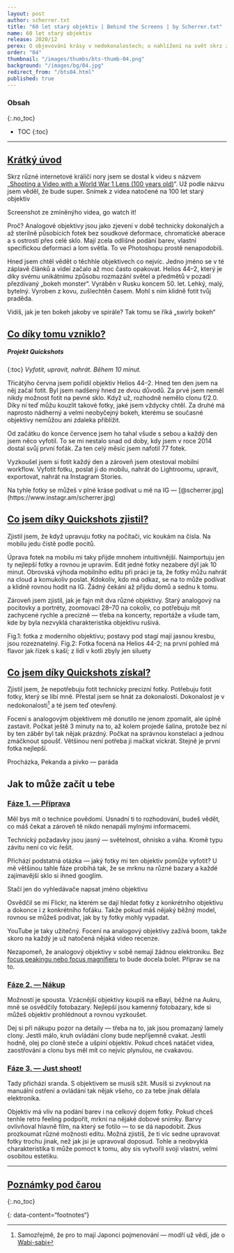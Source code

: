 ```yaml
---
layout: post
author: scherrer.txt
title: "60 let starý objektiv | Behind the Screens | by Scherrer.txt"
name: 60 let starý objektiv
release: 2020/12
perex: O objevování krásy v nedokonalostech; o nahlížení na svět skrz zaprášený starý sklo
order: "04"
thumbnail: "/images/thumbs/bts-thumb-04.png"
background: "/images/bg/04.jpg"
redirect_from: "/bts04.html"
published: true
---
```


### Obsah
{:.no_toc}

* TOC
{:toc}

---

## [Krátký úvod](#obsah)
Skrz různé internetové králičí nory jsem se dostal k videu s názvem „[Shooting a Video with a World War 1 Lens (100 years old)](https://www.youtube.com/watch?v=NL2aGz8Jv48)“. Už podle názvu jsem věděl, že bude super.
Snímek z videa natočené na 100 let starý objektiv

<div class="gallery-container">
  <div class="gallery-single" style="background-image: url('/images/bts-04-01.png');" data-full="/images/bts-04-01.png"></div>
  <div class="gallery-description">Screenshot ze zmíněnýho videa, go watch it!</div>
</div>

Proč? Analogové objektivy jsou jako zjevení v době technicky dokonalých a až sterilně působících fotek bez soudkové deformace, chromatické aberace a s ostrostí přes celé sklo. Mají zcela odlišné podání barev, vlastní specifickou deformaci a lom světla. To ve Photoshopu prostě nenapodobíš.

Hned jsem chtěl vědět o těchhle objektivech co nejvíc. Jedno jméno se v té záplavě článků a videí začalo až moc často opakovat. Helios 44–2, který je díky svému unikátnímu způsobu rozmazání světel a předmětů v pozadí přezdívaný „bokeh monster“. Vyráběn v Rusku koncem 50. let. Lehký, malý, bytelný. Vyroben z kovu, zušlechtěn časem. Mohl s ním klidně fotit tvůj praděda.

<div class="gallery-container">
  <div class="gallery-single" style="background-image: url('/images/bts-04-02.jpg');" data-full="/images/bts-04-02.jpg"></div>
  <div class="gallery-single" style="background-image: url('/images/bts-04-03.jpg');" data-full="/images/bts-04-03.jpg"></div>
  <div class="gallery-single" style="background-image: url('/images/bts-04-04.jpg');" data-full="/images/bts-04-04.jpg"></div>
  <div class="gallery-description">Vidíš, jak je ten bokeh jakoby ve spirále? Tak tomu se říká „swirly bokeh“</div>
</div>

## [Co díky tomu vzniklo?](#obsah)
##### Projekt Quickshots
{:toc}
_Vyfotit, upravit, nahrát. Během 10 minut._

Třicátýho června jsem pořídil objektiv Helios 44–2. Hned ten den jsem na něj začal fotit. Byl jsem nadšený hned ze dvou důvodů. Za prvé jsem neměl nikdy možnost fotit na pevné sklo. Když už, rozhodně nemělo clonu f/2.0. Díky ní teď můžu kouzlit takové fotky, jaké jsem vždycky chtěl. Za druhé má naprosto nádherný a velmi neobyčejný bokeh, kterému se současné objektivy nemůžou ani zdaleka přiblížit.

Od začátku do konce července jsem ho tahal všude s sebou a každý den jsem něco vyfotil. To se mi nestalo snad od doby, kdy jsem v roce 2014 dostal svůj první foťák. Za ten celý měsíc jsem nafotil 77 fotek.

Vyzkoušel jsem si fotit každý den a zároveň jsem otestoval mobilní workflow. Vyfotit fotku, poslat ji do mobilu, nahrát do Lightroomu, upravit, exportovat, nahrát na Instagram Stories.

<div class="gallery-container">
  <div class="gallery-single" style="background-image: url('/images/bts-04-05.png');" data-full="/images/bts-04-05.png"></div>
  <div class="gallery-description">Na tyhle fotky se můžeš v plné kráse podívat u mě na IG — [@scherrer.jpg](https://www.instagr.am/scherrer.jpg)</div>
</div>

## [Co jsem díky Quickshots zjistil?](#obsah)

Zjistil jsem, že když upravuju fotky na počítači, víc koukám na čísla. Na mobilu jedu čistě podle pocitů.

Úprava fotek na mobilu mi taky přijde mnohem intuitivnější. Naimportuju jen ty nejlepší fotky a rovnou je upravím. Edit jedné fotky nezabere dýl jak 10 minut. Obrovská výhoda mobilního editu při práci je ta, že fotky můžu nahrát na cloud a komukoliv poslat. Kdokoliv, kdo má odkaz, se na to může podívat a klidně rovnou hodit na IG. Žádný čekání až přijdu domů a sednu k tomu.

Zároveň jsem zjistil, jak je fajn mít dva různé objektivy. Starý analogový na pocitovky a portréty, zoomovací 28–70 na cokoliv, co potřebuju mít zachycené rychle a precizně — třeba na koncerty, reportáže a všude tam, kde by byla nezvyklá charakteristika objektivu rušivá.

<div class="gallery-container">
  <div class="gallery-single" style="background-image: url('/images/bts-04-06.jpg');" data-full="/images/bts-04-06.jpg"></div>
  <div class="gallery-single" style="background-image: url('/images/bts-04-07.jpg');" data-full="/images/bts-04-07.jpg"></div>
  <div class="gallery-description">Fig.1: fotka z moderního objektivu; postavy pod stagí mají jasnou kresbu, jsou rozeznatelný. Fig.2: Fotka focená na Helios 44-2; na první pohled má flavor jak řízek s kaší; z lidí v kotli zbyly jen siluety</div>
</div>

## [Co jsem díky Quickshots získal?](#obsah)

Zjistil jsem, že nepotřebuju fotit technicky precizní fotky. Potřebuju fotit fotky, který se líbí mně. Přestal jsem se hnát za dokonalostí. Dokonalost je v nedokonalosti[^1] a té jsem teď otevřený.

Focení s analogovým objektivem mě donutilo ne jenom zpomalit, ale úplně zastavit. Počkat ještě 3 minuty na to, až kolem projede šalina, protože bez ní by ten záběr byl tak nějak prázdný. Počkat na správnou konstelaci a jednou zmáčknout spoušť. Většinou není potřeba ji mačkat víckrát. Stejně je první fotka nejlepší.

<div class="gallery-container">
  <div class="gallery-single" style="background-image: url('/images/bts-04-08.jpg');" data-full="/images/bts-04-08.jpg"></div>
  <div class="gallery-single" style="background-image: url('/images/bts-04-09.jpg');" data-full="/images/bts-04-09.jpg"></div>
  <div class="gallery-single" style="background-image: url('/images/bts-04-10.jpg');" data-full="/images/bts-04-10.jpg"></div>
  <div class="gallery-description">Procházka, Pekanda a pivko — paráda</div>
</div>

## Jak to může začít u tebe
### [Fáze 1. — Příprava](#obsah)

Měl bys mít o technice povědomí. Usnadní ti to rozhodování, budeš vědět, co máš čekat a zároveň tě nikdo nenapálí mylnými informacemi.

Technický požadavky jsou jasný — světelnost, ohnisko a váha. Kromě typu závitu není co víc řešit.

Přichází podstatná otázka — jaký fotky mi ten objektiv pomůže vyfotit? U mě většinou tahle fáze probíhá tak, že se mrknu na různé bazary a každé zajímavější sklo si ihned googlím.

<div class="gallery-container">
  <div class="gallery-single" style="background-image: url('/images/bts-04-11.png');" data-full="/images/bts-04-11.png"></div>
  <div class="gallery-description">Stačí jen do vyhledávače napsat jméno objektivu</div>
</div>

Osvědčil se mi Flickr, na kterém se dají hledat fotky z konkrétního objektivu a dokonce i z konkrétního foťáku. Takže pokud máš nějaký běžný model, rovnou se můžeš podívat, jak by ty fotky mohly vypadat.

YouTube je taky užitečný. Focení na analogový objektivy zažívá boom, takže skoro na každý je už natočená nějaká video recenze.

Nezapomeň, že analogový objektivy v sobě nemají žádnou elektroniku. Bez [focus peakingu nebo focus magnifieru](https://www.youtube.com/watch?v=GH_3f5xmJ_k) to bude docela bolet. Připrav se na to.

<div class="gallery-container">
  <div class="gallery-single" style="background-image: url('/images/bts-04-12.jpg');" data-full="/images/bts-04-12.jpg"></div>
  <div class="gallery-single" style="background-image: url('/images/bts-04-13.jpg');" data-full="/images/bts-04-13.jpg"></div>
  <div class="gallery-single" style="background-image: url('/images/bts-04-14.jpg');" data-full="/images/bts-04-14.jpg"></div>
</div>

### [Fáze 2. — Nákup](#obsah)

Možností je spousta. Vzácnější objektivy koupíš na eBayi, běžné na Aukru, mně se osvědčily fotobazary. Nejlepší jsou kamenný fotobazary, kde si můžeš objektiv prohlédnout a rovnou vyzkoušet.

Dej si při nákupu pozor na detaily — třeba na to, jak jsou promazaný lamely clony. Jestli málo, kruh ovládání clony bude nepříjemně cvakat. Jestli hodně, olej po cloně steče a ušpiní objektiv. Pokud chceš natáčet videa, zaostřování a clonu bys měl mít co nejvíc plynulou, ne cvakavou.

<div class="gallery-container">
  <div class="gallery-single" style="background-image: url('/images/bts-04-15.jpg');" data-full="/images/bts-04-15.jpg"></div>
  <div class="gallery-single" style="background-image: url('/images/bts-04-16.jpg');" data-full="/images/bts-04-16.jpg"></div>
  <div class="gallery-single" style="background-image: url('/images/bts-04-17.jpg');" data-full="/images/bts-04-17.jpg"></div>
</div>

### [Fáze 3. — Just shoot!](#obsah)

Tady přichází sranda. S objektivem se musíš sžít. Musíš si zvyknout na manuální ostření a ovládání tak nějak všeho, co za tebe jinak dělala elektronika.

Objektiv má vliv na podání barev i na celkový dojem fotky. Pokud chceš tenhle retro feeling podpořit, mrkni na nějaké dobové snímky. Barvy ovlivňoval hlavně film, na který se fotilo — to se dá napodobit. Zkus prozkoumat různé možnosti editu. Možná zjistíš, že ti víc sedne upravovat fotky trochu jinak, než jak jsi je upravoval doposud. Tohle a neobvyklá charakteristika ti může pomoct k tomu, aby sis vytvořil svoji vlastní, velmi osobitou estetiku.

<div class="gallery-container">
  <div class="gallery-single" style="background-image: url('/images/bts-04-18.jpg');" data-full="/images/bts-04-18.jpg"></div>
  <div class="gallery-single" style="background-image: url('/images/bts-04-19.jpg');" data-full="/images/bts-04-19.jpg"></div>
  <div class="gallery-single" style="background-image: url('/images/bts-04-20.jpg');" data-full="/images/bts-04-20.jpg"></div>
</div>

---
## [Poznámky pod čarou](#obsah)
{:.no_toc}

{: data-content=“footnotes“}

[^1]: Samozřejmě, že pro to mají Japonci pojmenování — modří už vědí, jde o [Wabi-sabi](https://cs.wikipedia.org/wiki/Wabi-sabi)